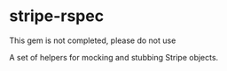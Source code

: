 stripe-rspec
============

This gem is not completed, please do not use

A set of helpers for mocking and stubbing Stripe objects.
